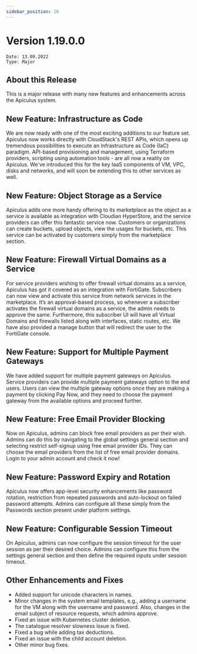 ```yaml
---
sidebar_position: 16
---
```

# Version 1.19.0.0
```
Date: 13.09.2022
Type: Major
```

## About this Release

This is a major release with many new features and enhancements across the Apiculus system.

## New Feature: Infrastructure as Code

We are now ready with one of the most exciting additions to our feature set. Apiculus now works directly with CloudStack's REST APIs, which opens up tremendous possibilities to execute an Infrastructure as Code (IaC) paradigm. API-based provisioning and management, using Terraform providers, scripting using automation tools - are all now a reality on Apiculus. We've introduced this for the key IaaS components of VM, VPC, disks and networks, and will soon be extending this to other services as well.

## New Feature: Object Storage as a Service

Apiculus adds one more handy offering to its marketplace as the object as a service is available as integration with Cloudian HyperStore, and the service providers can offer this fantastic service now. Customers or organizations can create buckets, upload objects, view the usages for buckets, etc. This service can be activated by customers simply from the marketplace section.

## New Feature: Firewall Virtual Domains as a Service

For service providers wishing to offer firewall virtual domains as a service, Apiculus has got it covered as an integration with FortiGate. Subscribers can now view and activate this service from network services in the marketplace. It’s an approval-based process, so whenever a subscriber activates the firewall virtual domains as a service, the admin needs to approve the same. Furthermore, this subscriber UI will have all Virtual Domains and firewalls listed along with interfaces, static routes, etc. We have also provided a manage button that will redirect the user to the FortiGate console.

## New Feature: Support for Multiple Payment Gateways

We have added support for multiple payment gateways on Apiculus. Service providers can provide multiple payment gateways option to the end users. Users can view the multiple gateway options once they are making a payment by clicking Pay Now, and they need to choose the payment gateway from the available options and proceed further.

## New Feature: Free Email Provider Blocking

Now on Apiculus, admins can block free email providers as per their wish. Admins can do this by navigating to the global settings general section and selecting restrict self-signup using free email provider IDs. They can choose the email providers from the list of free email provider domains. Login to your admin account and check it now!

## New Feature: Password Expiry and Rotation

Apiculus now offers app-level security enhancements like password rotation, restriction from repeated passwords and auto-lockout on failed password attempts. Admins can configure all these simply from the Passwords section present under platform settings.

## New Feature: Configurable Session Timeout

On Apiculus, admins can now configure the session timeout for the user session as per their desired choice. Admins can configure this from the settings general section and then define the required inputs under session timeout.

## Other Enhancements and Fixes

- Added support for unicode characters in names.
- Minor changes in the system email templates, e.g., adding a username for the VM along with the username and password. Also, changes in the email subject of resource requests, which admins approve.
- Fixed an issue with Kubernetes cluster deletion.
- The catalogue resolver slowness issue is fixed.
- Fixed a bug while adding tax deductions.
- Fixed an issue with the child account deletion.
- Other minor bug fixes.




